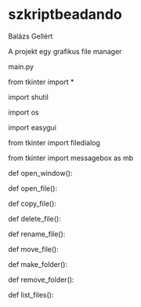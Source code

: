 # szkriptbeadando
Balázs Gellért


A projekt egy grafikus file manager

main.py

from tkinter import *

import shutil

import os

import easygui

from tkinter import filedialog

from tkinter import messagebox as mb

def open_window():

def open_file():


def copy_file():

def delete_file():


def rename_file():

def move_file():

def make_folder():

def remove_folder():

def list_files():
